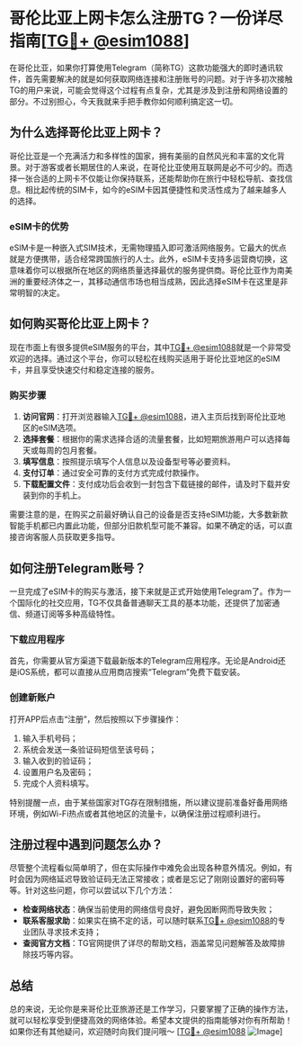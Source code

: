 # 哥伦比亚上网卡怎么注册TG？一份详尽指南[[TG💪+ @esim1088](https://t.me/s/esim1088)]

在哥伦比亚，如果你打算使用Telegram（简称TG）这款功能强大的即时通讯软件，首先需要解决的就是如何获取网络连接和注册账号的问题。对于许多初次接触TG的用户来说，可能会觉得这个过程有点复杂，尤其是涉及到注册和网络设置的部分。不过别担心，今天我就来手把手教你如何顺利搞定这一切。

## 为什么选择哥伦比亚上网卡？

哥伦比亚是一个充满活力和多样性的国家，拥有美丽的自然风光和丰富的文化背景。对于游客或者长期居住的人来说，在哥伦比亚使用互联网是必不可少的。而选择一张合适的上网卡不仅能让你保持联系，还能帮助你在旅行中轻松导航、查找信息。相比起传统的SIM卡，如今的eSIM卡因其便捷性和灵活性成为了越来越多人的选择。

### eSIM卡的优势

eSIM卡是一种嵌入式SIM技术，无需物理插入即可激活网络服务。它最大的优点就是方便携带，适合经常跨国旅行的人士。此外，eSIM卡支持多运营商切换，这意味着你可以根据所在地区的网络质量选择最优的服务提供商。哥伦比亚作为南美洲的重要经济体之一，其移动通信市场也相当成熟，因此选择eSIM卡在这里是非常明智的决定。

## 如何购买哥伦比亚上网卡？

现在市面上有很多提供eSIM服务的平台，其中[TG💪+ @esim1088](https://t.me/s/esim1088)就是一个非常受欢迎的选择。通过这个平台，你可以轻松在线购买适用于哥伦比亚地区的eSIM卡，并且享受快速交付和稳定连接的服务。

### 购买步骤

1. **访问官网**：打开浏览器输入[TG💪+ @esim1088](https://t.me/s/esim1088)，进入主页后找到哥伦比亚地区的eSIM选项。
2. **选择套餐**：根据你的需求选择合适的流量套餐，比如短期旅游用户可以选择每天或每周的包月套餐。
3. **填写信息**：按照提示填写个人信息以及设备型号等必要资料。
4. **支付订单**：通过安全可靠的支付方式完成付款操作。
5. **下载配置文件**：支付成功后会收到一封包含下载链接的邮件，请及时下载并安装到你的手机上。

需要注意的是，在购买之前最好确认自己的设备是否支持eSIM功能，大多数新款智能手机都已内置此功能，但部分旧款机型可能不兼容。如果不确定的话，可以直接咨询客服人员获取更多指导。

## 如何注册Telegram账号？

一旦完成了eSIM卡的购买与激活，接下来就是正式开始使用Telegram了。作为一个国际化的社交应用，TG不仅具备普通聊天工具的基本功能，还提供了加密通信、频道订阅等多种高级特性。

### 下载应用程序

首先，你需要从官方渠道下载最新版本的Telegram应用程序。无论是Android还是iOS系统，都可以直接从应用商店搜索“Telegram”免费下载安装。

### 创建新账户

打开APP后点击“注册”，然后按照以下步骤操作：

1. 输入手机号码；
2. 系统会发送一条验证码短信至该号码；
3. 输入收到的验证码；
4. 设置用户名及密码；
5. 完成个人资料填写。

特别提醒一点，由于某些国家对TG存在限制措施，所以建议提前准备好备用网络环境，例如Wi-Fi热点或者其他地区的流量卡，以确保注册过程顺利进行。

## 注册过程中遇到问题怎么办？

尽管整个流程看似简单明了，但在实际操作中难免会出现各种意外情况。例如，有时会因为网络延迟导致验证码无法正常接收；或者是忘记了刚刚设置好的密码等等。针对这些问题，你可以尝试以下几个方法：

- **检查网络状态**：确保当前使用的网络信号良好，避免因断网而导致失败；
- **联系客服求助**：如果实在搞不定的话，可以随时联系[TG💪+ @esim1088](https://t.me/s/esim1088)的专业团队寻求技术支持；
- **查阅官方文档**：TG官网提供了详尽的帮助文档，涵盖常见问题解答及故障排除技巧等内容。

## 总结

总的来说，无论你是来哥伦比亚旅游还是工作学习，只要掌握了正确的操作方法，就可以轻松享受到便捷高效的网络体验。希望本文提供的指南能够对你有所帮助！如果你还有其他疑问，欢迎随时向我们提问哦～ [[TG💪+ @esim1088](https://t.me/s/esim1088) ![Image](https://i.postimg.cc/4NQfJmqS/Snipaste-2025-05-13-00-14-12.png)]